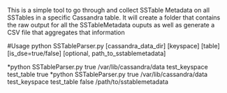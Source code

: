 This is a simple tool to go through and collect SSTable Metadata on all SSTables in a specific Cassandra table. It will create a folder that contains the raw output for all the SSTableMetadata ouputs as well as generate a CSV file that aggregates that information

#Usage
python SSTableParser.py [cassandra_data_dir] [keyspace] [table] [is_dse=true/false] [optional, path_to_sstablemetadata]

*python SSTableParser.py true /var/lib/cassandra/data test_keyspace test_table true
*python SSTableParser.py true /var/lib/cassandra/data test_keyspace test_table false /path/to/sstablemetadata